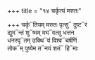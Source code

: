 +++
title = "१४ चर्कृत्यं मरुतः"

+++
चर्कृ᳓तियम् मरुतः पृत्सु᳓ दुष्ट᳓रं  
द्युम᳓न्तं शु᳓ष्मम् मघ᳓वत्सु धत्तन  
धनस्पृ᳓तम् उक्थि᳓यं विश्व᳓चर्षणिं  
तोक᳓म् पुष्येम त᳓नयं शतं᳓ हि᳓माः